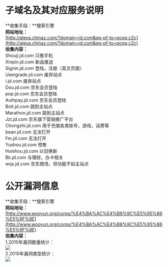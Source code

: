 # 子域名及其对应服务说明 #
**收集手段：**搜索引擎  
**网站地址：**  
[http://alexa.chinaz.com/?domain=jd.com&qq-pf-to=pcqq.c2c](http://alexa.chinaz.com/?domain=jd.com&qq-pf-to=pcqq.c2c)  
**收集内容：**  
Shouji.jd.com    只推手机  
Xinpin.jd.com    新品推送  
Signin.jd.com    登陆，注册（英文页面）  
Usergrade.jd.com 废弃站点  
i.jd.com         废弃站点  
Dou.jd.com       京东会员登陆  
pop.jd.com       京东会员登陆  
Authpay.jd.com   京东会员登陆  
Bolt.jd.com      跳到主站点  
Marathon.jd.com  跳到主站点  
Jzt.jd.com       京东旗下营销推广平台  
Chongzhi.jd.com  用于充值各类账号，游戏，话费等  
bean.jd.com      无法打开  
Fm.jd.com        无法打开   
Yushou.jd.com    预售  
Huishou.jd.com   以旧换新  
Bk.jd.com        与理财，办卡相关  
wqs.jd.com       京东商场，但功能不如主站点   
# 公开漏洞信息 #
**收集手段：**搜索引擎  
**网站地址：**  
[http://www.wooyun.org/corps/%E4%BA%AC%E4%B8%9C%E5%95%86%E5%9F%8E](http://www.wooyun.org/corps/%E4%BA%AC%E4%B8%9C%E5%95%86%E5%9F%8E)  
**收集内容：**  
1.2015年漏洞数量统计：    
![](http://i.imgur.com/RAlrA9c.png)  
2.2015年漏洞类型统计：  
![](http://i.imgur.com/V7tY2I9.png)  
